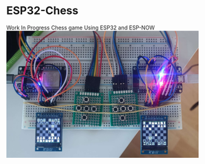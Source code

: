 # ESP32-Chess

Work In Progress Chess game Using ESP32 and ESP-NOW
![chess](https://github.com/maotek/ESP32-Chess/blob/main/img.jpg)
